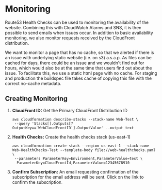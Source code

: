 # Monitoring
Route53 Health Checks can be used to monitoring the availability of the website.  Combining this with CloudWatch Alarms and SNS, it is then possible to send emails when issues occur.  In addition to basic availability monitoring, we also monitor requests received by the CloudFront distribution.

We want to monitor a page that has no cache, so that we alerted if there is an issue with underlying static website (i.e. on s3) a.s.a.p.  As files can be cached for days, there could be an issue and we wouldn't find out for hours, which would also be at the same time that users find out about the issue.  To facilitate this, we use a static html page with no cache.  For staging and production the buildspec file takes cache of copying this file with the correct no-cache metadata.

## Creating Monitoring
1. **CloudFront ID:** Get the Primary CloudFront Distribution ID
    ```
    aws cloudformation describe-stacks --stack-name Web-Test \
     --query 'Stacks[].Outputs[?OutputKey==`WebCloudFrontID`].OutputValue' --output text
    ```

1. **Health Checks:** Create the health checks stack (us-east-1)
    ```
    aws cloudformation create-stack --region us-east-1 --stack-name Web-HealthChecks-Test --template-body file://web-healthchecks.yaml \
     --parameters ParameterKey=Environment,ParameterValue=test \
      ParameterKey=CloudFrontId,ParameterValue=12345678910
    ```
1. **Confirm Subscription:** An email requesting confirmation of the subscription for the email address will be sent.  Click on the link to confirm the subscription.
